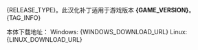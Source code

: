 {RELEASE_TYPE}。此汉化补丁适用于游戏版本 **{GAME_VERSION}**。{TAG_INFO}

本体下载地址：
Windows: {WINDOWS_DOWNLOAD_URL}
Linux: {LINUX_DOWNLOAD_URL}